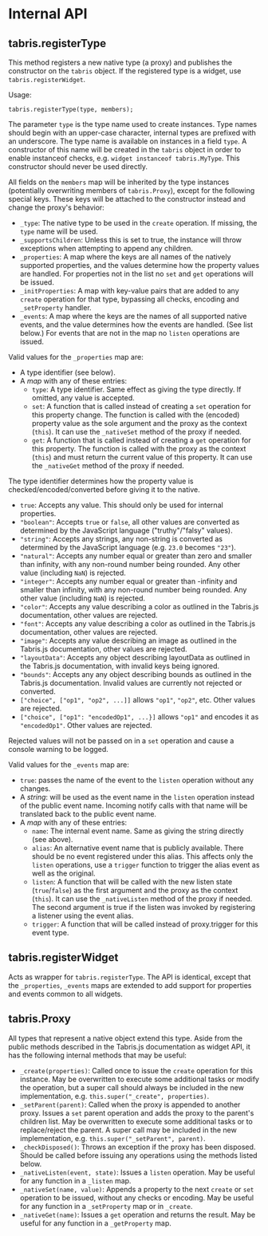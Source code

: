 ---
---
# Internal API

## tabris.registerType

This method registers a new native type (a proxy) and publishes the constructor on the `tabris` object. If the registered type is a widget, use `tabris.registerWidget`.

Usage:

    tabris.registerType(type, members);

The parameter `type` is the type name used to create instances. Type names should begin with an upper-case character, internal types are prefixed with an underscore. The type name is available on instances in a field `type`. A constructor of this name will be created in the `tabris` object in order to enable instanceof checks, e.g. `widget instanceof tabris.MyType`. This constructor should never be used directly.

All fields on the `members` map will be inherited by the type instances (potentially overwriting members of `tabris.Proxy`), except for the following special keys. These keys will be attached to the constructor instead and change the proxy's behavior:

* `_type`: The native type to be used in the `create` operation. If missing, the `type` name will be used.
* `_supportsChildren`: Unless this is set to true, the instance will throw exceptions when attempting to append any children.
* `_properties`: A map where the keys are all names of the natively supported properties, and the values determine how the property values are handled. For properties not in the list no `set` and `get` operations will be issued.
* `_initProperties`: A map with key-value pairs that are added to any `create` operation for that type, bypassing all checks, encoding and `_setProperty` handler.
* `_events`: A map where the keys are the names of all supported native events, and the value determines how the events are handled. (See list below.) For events that are not in the map no `listen` operations are issued.

Valid values for the `_properties` map are:

* A type identifier (see below).
* A *map* with any of these entries:
    * `type`: A type identifier. Same effect as giving the type directly. If omitted, any value is accepted.
    * `set`: A function that is called instead of creating a `set` operation for this property change. The function is called with the (encoded) property value as the sole argument and the proxy as the context (`this`). It can use the `_nativeSet` method of the proxy if needed.
    * `get`: A function that is called instead of creating a `get` operation for this property. The function is called with the proxy as the context (`this`) and must return the current value of this property. It can use the `_nativeGet` method of the proxy if needed.

The type identifier determines how the property value is checked/encoded/converted before giving it to the native.

* `true`: Accepts any value. This should only be used for internal properties.
* `"boolean"`: Accepts `true` or `false`, all other values are converted as determined by the JavaScript language ("truthy"/"falsy" values).
* `"string"`:  Accepts any strings, any non-string is converted as determined by the JavaScript language (e.g. `23.0` becomes `"23"`).
* `"natural"`: Accepts any number equal or greater than zero and smaller than infinity, with any non-round number being rounded. Any other value (including `NaN`) is rejected.
* `"integer"`: Accepts any number equal or greater than -infinity and smaller than infinity, with any non-round number being rounded. Any other value (including `NaN`) is rejected.
* `"color"`: Accepts any value describing a color as outlined in the Tabris.js documentation, other values are rejected.
* `"font"`: Accepts any value describing a color as outlined in the Tabris.js documentation, other values are rejected.
* `"image"`: Accepts any value describing an image as outlined in the Tabris.js documentation, other values are rejected.
* `"layoutData"`: Accepts any object describing layoutData as outlined in the Tabris.js documentation, with invalid keys being ignored.
* `"bounds"`: Accepts any any object describing bounds as outlined in the Tabris.js documentation. Invalid values are currently not rejected or converted.
* `["choice", ["op1", "op2", ...]]` allows `"op1"`, `"op2"`, etc. Other values are rejected.
* `["choice", ["op1": "encodedOp1", ...}]` allows `"op1"` and encodes it as `"encodedOp1"`. Other values are rejected.

Rejected values will not be passed on in a `set` operation and cause a console warning to be logged.

Valid values for the `_events` map are:

* `true`: passes the name of the event to the `listen` operation without any changes.
* A *string*: will be used as the event name in the `listen` operation instead of the public event name. Incoming notify calls with that name will be translated back to the public event name.
* A *map* with any of these entries:
    * `name`: The internal event name. Same as giving the string directly (see above).
    * `alias`: An alternative event name that is publicly available. There should be no event registered under this alias. This affects only the `listen` operations, use a `trigger` function to trigger the alias event as well as the original.
    * `listen`: A function that will be called with the new listen state (`true`/`false`) as the first argument and the proxy as the context (`this`). It can use the `_nativeListen` method of the proxy if needed. The second argument is true if the listen was invoked by registering a listener using the event alias.
    * `trigger`: A function that will be called instead of proxy.trigger for this event type.

## tabris.registerWidget

Acts as wrapper for `tabris.registerType`. The API is identical, except that the `_properties`, `_events` maps are extended to add support for properties and events common to all widgets.

## tabris.Proxy

All types that represent a native object extend this type. Aside from the public methods described in the Tabris.js documentation as widget API, it has the following internal methods that may be useful:

 * `_create(properties)`: Called once to issue the `create` operation for this instance. May be overwritten to execute some additional tasks or modify the operation, but a super call should always be included in the new implementation, e.g. `this.super("_create", properties)`.
 * `_setParent(parent)`: Called when the proxy is appended to another proxy. Issues a `set` parent operation and adds the proxy to the parent's children list. May be overwritten to execute some additional tasks or to replace/reject the parent. A super call may be included in the new implementation, e.g. `this.super("_setParent", parent)`.
 * `_checkDisposed()`: Throws an exception if the proxy has been disposed. Should be called before issuing any operations using the methods listed below.
 * `_nativeListen(event, state)`: Issues a `listen` operation. May be useful for any function in a `_listen` map.
 * `_nativeSet(name, value)`: Appends a property to the next `create` or `set` operation to be issued, without any checks or encoding. May be useful for any function in a `_setProperty` map or in `_create`.
 * `_nativeGet(name)`: Issues a `get` operation and returns the result. May be useful for any function in a `_getProperty` map.
